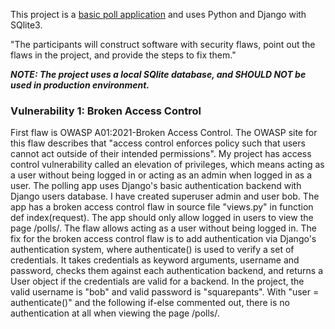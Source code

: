 This project is a [basic poll application](https://docs.djangoproject.com/en/5.1/intro/tutorial01/) and uses Python and Django with SQlite3.

"The participants will construct software with security flaws, point out the flaws in the project, and provide the steps to fix them."

***NOTE: The project uses a local SQlite database, and SHOULD NOT be used in production environment.***

### Vulnerability 1: Broken Access Control
First flaw is OWASP A01:2021-Broken Access Control. The OWASP site for this flaw describes that "access control enforces policy such that users cannot act outside of their intended permissions". My project has access control vulnerability called an elevation of privileges, which means acting as a user without being logged in or acting as an admin when logged in as a user.
The polling app uses Django's basic authentication backend with Django users database. I have created superuser admin and user bob. The app has a broken access control flaw in source file "views.py" in function def index(request). The app should only allow logged in users to view the page /polls/. The flaw allows acting as a user without being logged in. 
The fix for the broken access control flaw is to add authentication via Django's authentication system, where authenticate() is used to verify a set of credentials. It takes credentials as keyword arguments, username and password, checks them against each authentication backend, and returns a User object if the credentials are valid for a backend. In the project, the valid username is "bob" and valid password is "squarepants". With "user = authenticate()" and the following if-else commented out, there is no authentication at all when viewing the page /polls/.
